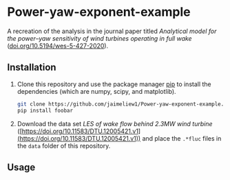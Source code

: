 # Power-yaw-exponent-example

A recreation of the analysis in the journal paper titled *Analytical model for the power–yaw sensitivity of wind turbines operating in full wake* ([doi.org/10.5194/wes-5-427-2020](http://doi.org/10.5194/wes-5-427-2020)).

## Installation
1) Clone this repository and use the package manager [pip](https://pip.pypa.io/en/stable/) to install the dependencies (which are numpy, scipy, and matplotlib).

    ```bash
    git clone https://github.com/jaimeliew1/Power-yaw-exponent-example.git
    pip install foobar
    ```

2) Download the data set *LES of wake flow behind 2.3MW wind turbine* ([https://doi.org/10.11583/DTU.12005421.v1](https://doi.org/10.11583/DTU.12005421.v1)) and place the `.*fluc` files in the `data` folder of this repository.



## Usage

